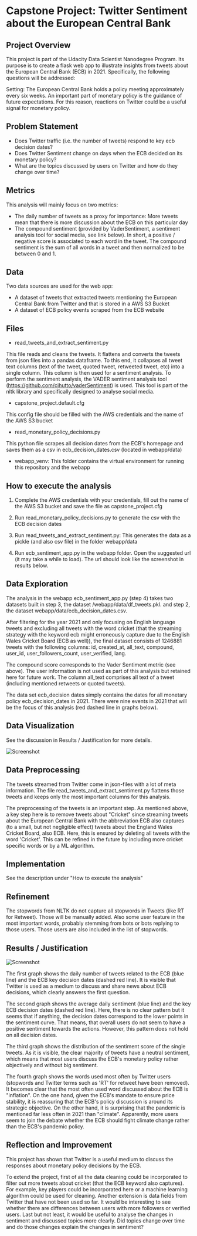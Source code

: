 # Capstone Project: Twitter Sentiment about the European Central Bank

## Project Overview

This project is part of the Udacity Data Scientist Nanodegree Program. Its purpose is to create a flask web app to illustrate insights from tweets about the European Central Bank (ECB) in 2021. Specifically, the following questions will be addressed:

Setting: The European Central Bank holds a policy meeting approximately every six weeks. An important part of monetary policy is the guidance of future expectations. For this reason, reactions on Twitter could be a useful signal for monetary policy.

## Problem Statement

- Does Twitter traffic (i.e. the number of tweets) respond to key ecb decision dates?
- Does Twitter Sentiment change on days when the ECB decided on its monetary policy?
- What are the topics discussed by users on Twitter and how do they change over time?

## Metrics

This analysis will mainly focus on two metrics:

- The daily number of tweets as a proxy for importance: More tweets mean that there is more discussion about the ECB on this particular day
- The compound sentiment (provided by VaderSentiment, a sentiment analysis tool for social media, see link below). In short, a positive / negative score is associated to each word in the tweet. The compound
sentiment is the sum of all words in a tweet and then normalized to be between 0 and 1.

## Data

Two data sources are used for the web app:

- A dataset of tweets that extracted tweets mentioning the European Central Bank from Twitter and that is stored in a AWS S3 Bucket
- A dataset of ECB policy events scraped from the ECB website

## Files

- read_tweets_and_extract_sentiment.py

This file reads and cleans the tweets. It flattens and converts the tweets from json files into a pandas dataframe. To this end, it collapses all tweet text columns (text of the tweet, quoted tweet, retweeted tweet, etc) into a single column. This column is then used for a sentiment analysis. To perform the sentiment analysis, the VADER sentiment analysis tool (https://github.com/cjhutto/vaderSentiment) is used. This tool is part of the nltk library and specifically designed to analyse social media.

- capstone_project.default.cfg

This config file should be filled with the AWS credentials and the name of the AWS S3 bucket

- read_monetary_policy_decisions.py

This python file scrapes all decision dates from the ECB's homepage and saves them as a csv in ecb_decision_dates.csv (located in webapp/data)

- webapp_venv: This folder contains the virtual environment for running this repository and the webapp


## How to execute the analysis

1. Complete the AWS credentials with your credentials, fill out the name of the AWS S3 bucket and save the file as capstone_project.cfg

2. Run read_monetary_policy_decisions.py to generate the csv with the ECB decision dates

3. Run read_tweets_and_extract_sentiment.py: This generates the data as a pickle (and also csv file) in the folder webapp/data

4. Run ecb_sentiment_app.py in the webapp folder. Open the suggested url (it may take a while to load). The url should look like the screenshot in results below.


## Data Exploration

The analysis in the webapp ecb_sentiment_app.py (step 4) takes two datasets built
in step 3, the dataset /webapp/data/df_tweets.pkl. and step 2, the dataset webapp/data/ecb_decision_dates.csv.

After filtering for the year 2021 and only focusing on English language tweets and
excluding all tweets with the word cricket (that the streaming strategy with the keyword ecb might erroneously capture due to the English Wales Cricket Board (ECB as well)),
the final dataset consists of 1246881 tweets with the following columns:
id, created_at, all_text, compound, user_id, user_followers_count, user_verified, lang.

The compound score corresponds to the Vader Sentiment metric (see above). The user information is not used as part of this analysis but retained here for future work.
The column all_text comprises all text of a tweet (including mentioned retweets or quoted tweets).

The data set ecb_decision dates simply contains the dates for all monetary policy ecb_decision_dates in 2021. There were nine events in 2021 that will be the focus of this analysis (red dashed line in graphs below).


## Data Visualization

See the discussion in Results / Justification for more details.

![Screenshot](webapp_ecb.png)


## Data Preprocessing

The tweets streamed from Twitter come in json-files with a lot of meta information.
The file read_tweets_and_extract_sentiment.py flattens those tweets and keeps only the most
important columns for this analysis.

The preprocessing of the tweets is an important step. As mentioned above, a key step here is
to remove tweets about "Cricket" since streaming tweets about the European Central Bank with the abbreviation ECB also captures (to a small, but not negligible effect) tweets about the
England Wales Cricket Board, also ECB. Here, this is ensured by deleting all tweets with the
word 'Cricket'. This can be refined in the future by including more cricket specific words or by a ML algorithm.

## Implementation

See the description under "How to execute the analysis"

## Refinement

The stopwords from NLTK do not capture all stopwords in Tweets (like RT for Retweet).
Those will be manually added. Also some user feature in the most important words,
probably stemming from bots or bots replying to those users. Those users are also included in the list of stopwords.


## Results / Justification

![Screenshot](webapp_ecb.png)

The first graph shows the daily number of tweets related to the ECB (blue line) and the ECB key decision dates (dashed red line). It is visible that Twitter is used as a medium to discuss and share news about ECB decisions, which clearly answers the first question.

The second graph shows the average daily sentiment (blue line) and the key ECB decision dates (dashed red line). Here, there is no clear pattern but it seems that if anything, the decision dates correspond to the lower points in the sentiment curve. That means, that overall users do not seem to have a positive sentiment towards the actions. However, this pattern does not hold on all decision dates.

The third graph shows the distribution of the sentiment score of the single tweets. As it is visible, the clear majority of tweets have a neutral sentiment, which means that most users discuss the ECB's monetary policy rather objectively and without big sentiment.

The fourth graph shows the words used most often by Twitter users (stopwords and Twitter terms such as 'RT' for retweet have been removed). It becomes clear that the most often used word discussed about the ECB is "inflation". On the one hand, given the ECB's mandate to ensure price stability, it is reassuring that the ECB's policy discussion is around its strategic objective. On the other hand, it is surprising that the pandemic is mentioned far less often in 2021 than "climate". Apparently, more users seem to join the debate whether the ECB should fight climate change rather than the ECB's pandemic policy.


## Reflection and Improvement

This project has shown that Twitter is a useful medium to discuss the responses about monetary policy decisions by the ECB.

To extend the project, first of all the data cleaning could be incorporated to filter out more tweets about cricket (that the ECB keyword also captures). For example, key players could be incorporated here or a machine learning algorithm could be used for cleaning.
Another extension is data fields from Twitter that have not been used so far. It would be interesting to see whether there are differences between users with more followers or verified users. Last but not least, it would be useful to analyse the changes in sentiment and discussed topics more clearly. Did topics change over time and do those changes explain the changes in sentiment?
